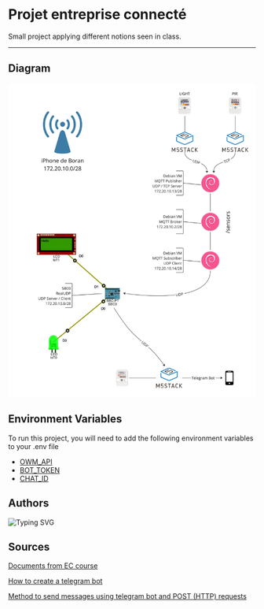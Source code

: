 # Projet entreprise connecté
Small project applying different notions seen in class.


---
## Diagram
![diagram](./img/diagram.jpg)


## Environment Variables
To run this project, you will need to add the following environment variables to your .env file
- [OWM_API](https://openweathermap.org/api)
- [BOT_TOKEN](https://core.telegram.org/api)
- [CHAT_ID](https://diyusthad.com/2022/03/how-to-get-your-telegram-chat-id.html)

## Authors
![Typing SVG](https://readme-typing-svg.herokuapp.com/?font=Fira+Code&pause=1&color=F722A1&width=435&lines=Boran+Uzun;Sara+Hassan;Beniamin+Hoti)


## Sources
[Documents from EC course](https://cyberlearn.hes-so.ch/course/view.php?id=19772)

[How to create a telegram bot](https://www.freecodecamp.org/news/how-to-create-a-telegram-bot-using-python/)

[Method to send messages using telegram bot and POST (HTTP) requests](https://telegram-bot-sdk.readme.io/reference/sendmessage)